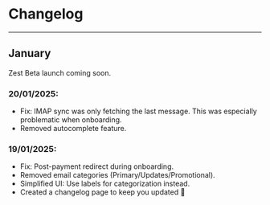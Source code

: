 # Changelog


---
## January

Zest Beta launch coming soon.

### 20/01/2025:
- Fix: IMAP sync was only fetching the last message. This was especially problematic when onboarding.
- Removed autocomplete feature.


### 19/01/2025:
- Fix: Post-payment redirect during onboarding.
- Removed email categories (Primary/Updates/Promotional).
- Simplified UI: Use labels for categorization instead.
- Created a changelog page to keep you updated 👀
